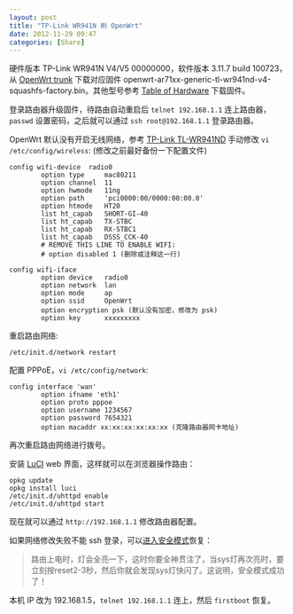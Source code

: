 ```yaml
---
layout: post
title: "TP-Link WR941N 刷 OpenWrt"
date: 2012-11-29 09:47
categories: [Share]
---
```


硬件版本 TP-Link WR941N V4/V5 00000000，软件版本 3.11.7 build 100723，从 [OpenWrt trunk][1] 下载对应固件 openwrt-ar71xx-generic-tl-wr941nd-v4-squashfs-factory.bin。其他型号参考 [Table of Hardware][2] 下载固件。

登录路由器升级固件，待路由自动重启后 `telnet 192.168.1.1` 连上路由器，`passwd` 设置密码，之后就可以通过 `ssh root@192.168.1.1` 登录路由器。

OpenWrt 默认没有开启无线网络，参考 [TP-Link TL-WR941ND][4] 手动修改 `vi /etc/config/wireless`: (修改之前最好备份一下配置文件)

```
config wifi-device  radio0
        option type     mac80211
        option channel  11
        option hwmode   11ng
        option path     'pci0000:00/0000:00:00.0'
        option htmode   HT20
        list ht_capab   SHORT-GI-40
        list ht_capab   TX-STBC
        list ht_capab   RX-STBC1
        list ht_capab   DSSS_CCK-40
        # REMOVE THIS LINE TO ENABLE WIFI:
        # option disabled 1 (删除或注释这一行)

config wifi-iface
        option device   radio0
        option network  lan
        option mode     ap
        option ssid     OpenWrt
        option encryption psk (默认没有加密，修改为 psk)
        option key      xxxxxxxxx
```

重启路由网络:

```
/etc/init.d/network restart
```

配置 PPPoE，`vi /etc/config/network`:

```
config interface 'wan'
        option ifname 'eth1'
        option proto pppoe
        option username 1234567
        option password 7654321
        option macaddr xx:xx:xx:xx:xx:xx (克隆路由器网卡地址)
```
再次重启路由网络进行拨号。

安装 [LuCI][3] web 界面，这样就可以在浏览器操作路由：

```
opkg update
opkg install luci
/etc/init.d/uhttpd enable
/etc/init.d/uhttpd start
```

现在就可以通过 `http://192.168.1.1` 修改路由器配置。

如果网络修改失败不能 ssh 登录，可以[进入安全模式][5]恢复：

> 路由上电时，灯会全亮一下，这时你要全神贯注了，当sys灯再次亮时，要立刻按reset2-3秒，然后你就会发现sys灯快闪了。这说明，安全模式成功了！

本机 IP 改为 192.168.1.5，`telnet 192.168.1.1` 连上，然后 `firstboot` 恢复。

[1]:http://downloads.openwrt.org/snapshots/trunk/ar71xx/
[2]:http://wiki.openwrt.org/toh/start
[3]:http://wiki.openwrt.org/doc/howto/luci.essentials
[4]:http://wiki.openwrt.org/toh/tp-link/tl-wr941nd
[5]:http://www.right.com.cn/forum/thread-42810-1-1.html

